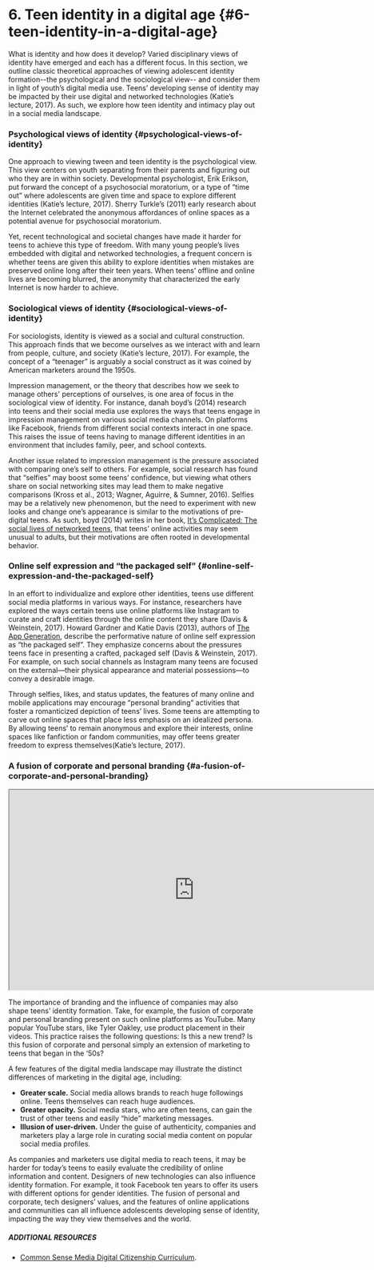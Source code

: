 # 6\. Teen identity in a digital age {#6-teen-identity-in-a-digital-age}

What is identity and how does it develop? Varied disciplinary views of identity have emerged and each has a different focus. In this section, we outline classic theoretical approaches of viewing adolescent identity formation--the psychological and the sociological view-- and consider them in light of youth’s digital media use. Teens’ developing sense of identity may be impacted by their use digital and networked technologies (Katie’s lecture, 2017). As such, we explore how teen identity and intimacy play out in a social media landscape.

### Psychological views of identity {#psychological-views-of-identity}

One approach to viewing tween and teen identity is the psychological view. This view centers on youth separating from their parents and figuring out who they are in within society. Developmental psychologist, Erik Erikson, put forward the concept of a psychosocial moratorium, or a type of “time out” where adolescents are given time and space to explore different identities (Katie’s lecture, 2017). Sherry Turkle’s (2011) early research about the Internet celebrated the anonymous affordances of online spaces as a potential avenue for psychosocial moratorium.

Yet, recent technological and societal changes have made it harder for teens to achieve this type of freedom. With many young people’s lives embedded with digital and networked technologies, a frequent concern is whether teens are given this ability to explore identities when mistakes are preserved online long after their teen years. When teens’ offline and online lives are becoming blurred, the anonymity that characterized the early Internet is now harder to achieve.

### Sociological views of identity {#sociological-views-of-identity}

For sociologists, identity is viewed as a social and cultural construction. This approach finds that we become ourselves as we interact with and learn from people, culture, and society (Katie’s lecture, 2017). For example, the concept of a “teenager” is arguably a social construct as it was coined by American marketers around the 1950s.

Impression management, or the theory that describes how we seek to manage others&#039; perceptions of ourselves, is one area of focus in the sociological view of identity. For instance, danah boyd’s (2014) research into teens and their social media use explores the ways that teens engage in impression management on various social media channels. On platforms like Facebook, friends from different social contexts interact in one space. This raises the issue of teens having to manage different identities in an environment that includes family, peer, and school contexts.

Another issue related to impression management is the pressure associated with comparing one’s self to others. For example, social research has found that “selfies” may boost some teens’ confidence, but viewing what others share on social networking sites may lead them to make negative comparisons (Kross et al., 2013; Wagner, Aguirre, &amp; Sumner, 2016). Selfies may be a relatively new phenomenon, but the need to experiment with new looks and change one’s appearance is similar to the motivations of pre-digital teens. As such, boyd (2014) writes in her book, [It’s Complicated: The social lives of networked teens](https://www.danah.org/books/ItsComplicated.pdf), that teens’ online activities may seem unusual to adults, but their motivations are often rooted in developmental behavior.

### Online self expression and “the packaged self” {#online-self-expression-and-the-packaged-self}

In an effort to individualize and explore other identities, teens use different social media platforms in various ways. For instance, researchers have explored the ways certain teens use online platforms like Instagram to curate and craft identities through the online content they share (Davis &amp; Weinstein, 2017). Howard Gardner and Katie Davis (2013), authors of [The App Generation](http://appgen.yupnet.org/), describe the performative nature of online self expression as “the packaged self”. They emphasize concerns about the pressures teens face in presenting a crafted, packaged self (Davis &amp; Weinstein, 2017). For example, on such social channels as Instagram many teens are focused on the external—their physical appearance and material possessions—to convey a desirable image.

Through selfies, likes, and status updates, the features of many online and mobile applications may encourage “personal branding” activities that foster a romanticized depiction of teens’ lives. Some teens are attempting to carve out online spaces that place less emphasis on an idealized persona. By allowing teens’ to remain anonymous and explore their interests, online spaces like fanfiction or fandom communities, may offer teens greater freedom to express themselves(Katie’s lecture, 2017).

### A fusion of corporate and personal branding {#a-fusion-of-corporate-and-personal-branding}

<iframe width="740" height="400" border="none" src="https://www.youtube.com/embed/ugaz-LwNPOk">
</iframe>


The importance of branding and the influence of companies may also shape teens’ identity formation. Take, for example, the fusion of corporate and personal branding present on such online platforms as YouTube. Many popular YouTube stars, like Tyler Oakley, use product placement in their videos. This practice raises the following questions: Is this a new trend? Is this fusion of corporate and personal simply an extension of marketing to teens that began in the ‘50s?

A few features of the digital media landscape may illustrate the distinct differences of marketing in the digital age, including:

*   **Greater scale.** Social media allows brands to reach huge followings online. Teens themselves can reach huge audiences.
*   **Greater opacity.** Social media stars, who are often teens, can gain the trust of other teens and easily “hide” marketing messages.
*   **Illusion of user-driven.** Under the guise of authenticity, companies and marketers play a large role in curating social media content on popular social media profiles.

As companies and marketers use digital media to reach teens, it may be harder for today’s teens to easily evaluate the credibility of online information and content. Designers of new technologies can also influence identity formation. For example, it took Facebook ten years to offer its users with different options for gender identities. The fusion of personal and corporate, tech designers’ values, and the features of online applications and communities can all influence adolescents developing sense of identity, impacting the way they view themselves and the world.

<div class="table-format additional-resources"><span class="title"><h5>ADDITIONAL RESOURCES</h5></span>
<ul><li><a href="https://www.commonsense.org/education/digital-citizenship">Common Sense Media Digital Citizenship Curriculum</a>.</li></ul></div>